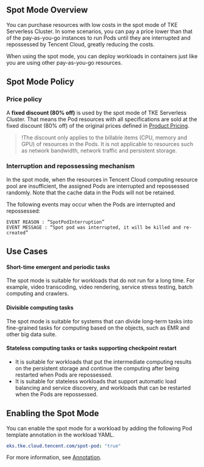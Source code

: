 ## Spot Mode Overview 

You can purchase resources with low costs in the spot mode of TKE Serverless Cluster. In some scenarios, you can pay a price lower than that of the pay-as-you-go instances to run Pods until they are interrupted and repossessed by Tencent Cloud, greatly reducing the costs.

When using the spot mode, you can deploy workloads in containers just like you are using other pay-as-you-go resources.


## Spot Mode Policy


### Price policy

A **fixed discount (80% off)** is used by the spot mode of TKE Serverless Cluster. That means the Pod resources with all specifications are sold at the fixed discount (80% off) of the original prices defined in [Product Pricing](https://intl.cloud.tencent.com/document/product/457/34055).



>!The discount only applies to the billable items (CPU, memory and GPU) of resources in the Pods. It is not applicable to resources such as network bandwidth, network traffic and persistent storage.



### Interruption and repossessing mechanism

In the spot mode, when the resources in Tencent Cloud computing resource pool are insufficient, the assigned Pods are interrupted and repossessed randomly. Note that the cache data in the Pods will not be retained.

The following events may occur when the Pods are interrupted and repossessed:

```plaintext
EVENT REASON : “SpotPodInterruption”
EVENT MESSAGE : “Spot pod was interrupted, it will be killed and re-created”
```

## Use Cases

#### Short-time emergent and periodic tasks

The spot mode is suitable for workloads that do not run for a long time. For example, video transcoding, video rendering, service stress testing, batch computing and crawlers.

#### Divisible computing tasks

The spot mode is suitable for systems that can divide long-term tasks into fine-grained tasks for computing based on the objects, such as EMR and other big data suite.


#### Stateless computing tasks or tasks supporting checkpoint restart

- It is suitable for workloads that put the intermediate computing results on the persistent storage and continue the computing after being restarted when Pods are repossessed.
- It is suitable for stateless workloads that support automatic load balancing and service discovery, and workloads that can be restarted when the Pods are repossessed.


## Enabling the Spot Mode

You can enable the spot mode for a workload by adding the following Pod template annotation in the workload YAML.

```yaml
eks.tke.cloud.tencent.com/spot-pod: "true"
```

For more information, see [Annotation](https://intl.cloud.tencent.com/document/product/457/36162).





